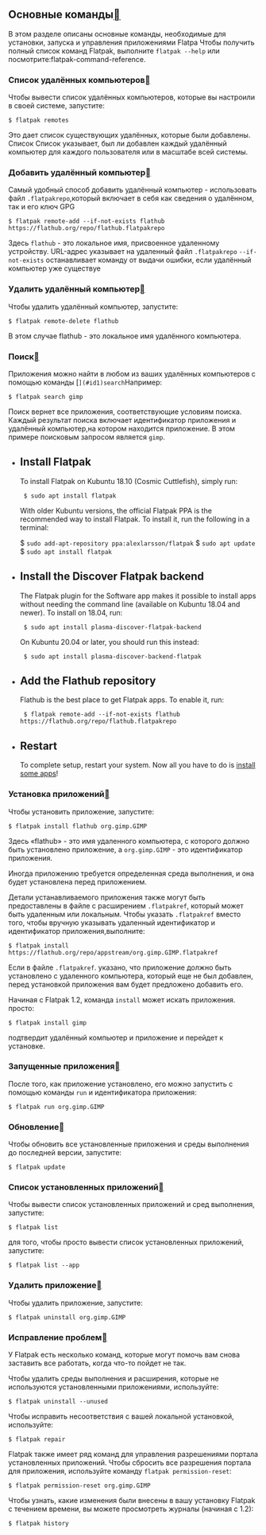 ## Основные команды[](#basic-commands "Permalink to this heading")

В этом разделе описаны основные команды, необходимые для установки, запуска и управления приложениями Flatpa Чтобы получить полный список команд Flatpak, выполните `flatpak --help` или посмотрите:flatpak-command-reference.

### Список удалённых компьютеров[](#list-remotes "Permalink to this heading")

Чтобы вывести список удалённых компьютеров, которые вы настроили в своей системе, запустите:

```
$ flatpak remotes

```

Это дает список существующих удалённых, которые были добавлены. Список Список указывает, был ли добавлен каждый удалённый компьютер для каждого пользователя или в масштабе всей системы.

### Добавить удалённый компьютер[](#add-a-remote "Permalink to this heading")

Самый удобный способ добавить удалённый компьютер \- использовать файл `.flatpakrepo`,который включает в себя как сведения о удалённом, так и его ключ GPG

```
$ flatpak remote-add --if-not-exists flathub https://flathub.org/repo/flathub.flatpakrepo

```

Здесь `flathub` \- это локальное имя, присвоенное удаленному устройству. URL-адрес указывает на удаленный файл `.flatpakrepo` `--if-not-exists` останавливает команду от выдачи ошибки, если удалённый компьютер уже существуе

### Удалить удалённый компьютер[](#remove-a-remote "Permalink to this heading")

Чтобы удалить удалённый компьютер, запустите:

```
$ flatpak remote-delete flathub

```

В этом случае flathub - это локальное имя удалённого компьютера.

### Поиск[](#search "Permalink to this heading")

Приложения можно найти в любом из ваших удалённых компьютеров с помощью команды \[[](#)`](#id1)search`Например:

```
$ flatpak search gimp

```

Поиск вернет все приложения, соответствующие условиям поиска. Каждый результат поиска включает идентификатор приложения и удалённый компьютер,на котором находится приложение. В этом примере поисковым запросом является `gimp`.

- ## Install Flatpak
    
    To install Flatpak on Kubuntu 18.10 (Cosmic Cuttlefish), simply run:
    
    ```
     $ sudo apt install flatpak 
    ```
    
    With older Kubuntu versions, the official Flatpak PPA is the recommended way to install Flatpak. To install it, run the following in a terminal:
    
    $ `sudo add-apt-repository ppa:alexlarsson/flatpak`
    $ `sudo apt update`
    $ `sudo apt install flatpak`
    
- ## Install the Discover Flatpak backend
    
    The Flatpak plugin for the Software app makes it possible to install apps without needing the command line (available on Kubuntu 18.04 and newer). To install on 18.04, run:
    
    ```
     $ sudo apt install plasma-discover-flatpak-backend 
    ```
    
    On Kubuntu 20.04 or later, you should run this instead:
    
    ```
     $ sudo apt install plasma-discover-backend-flatpak 
    ```
    
- ## Add the Flathub repository
    
    Flathub is the best place to get Flatpak apps. To enable it, run:
    
    ```
     $ flatpak remote-add --if-not-exists flathub https://flathub.org/repo/flathub.flatpakrepo 
    ```
    
- ## Restart
    
    To complete setup, restart your system. Now all you have to do is [install some apps](https://flathub.org/)!
    

### Установка приложений[](#install-applications "Permalink to this heading")

Чтобы установить приложение, запустите:

```
$ flatpak install flathub org.gimp.GIMP

```

Здесь «flathub» - это имя удаленного компьютера, с которого должно быть установлено приложение, а `org.gimp.GIMP` \- это идентификатор приложения.

Иногда приложению требуется определенная среда выполнения, и она будет установлена перед приложением.

Детали устанавливаемого приложения также могут быть предоставлены в файле с расширением `.flatpakref`, который может быть удаленным или локальным. Чтобы указать `.flatpakref` вместо того, чтобы вручную указывать удаленный идентификатор и идентификатор приложения,выполните:

```
$ flatpak install https://flathub.org/repo/appstream/org.gimp.GIMP.flatpakref

```

Если в файле `.flatpakref`. указано, что приложение должно быть установлено с удаленного компьютера, который еще не был добавлен, перед установкой приложения вам будет предложено добавить его.

Начиная с Flatpak 1.2, команда `install` может искать приложения. просто:

```
$ flatpak install gimp

```

подтвердит удалённый компьютер и приложение и перейдет к установке.

### Запущенные приложения[](#running-applications "Permalink to this heading")

После того, как приложение установлено, его можно запустить с помощью команды `run` и идентификатора приложения:

```
$ flatpak run org.gimp.GIMP

```

### Обновление[](#updating "Permalink to this heading")

Чтобы обновить все установленные приложения и среды выполнения до последней версии, запустите:

```
$ flatpak update

```

### Список установленных приложений[](#list-installed-applications "Permalink to this heading")

Чтобы вывести список установленных приложений и сред выполнения, запустите:

```
$ flatpak list

```

для того, чтобы просто вывести список установленных приложений, запустите:

```
$ flatpak list --app

```

### Удалить приложение[](#remove-an-application "Permalink to this heading")

Чтобы удалить приложение, запустите:

```
$ flatpak uninstall org.gimp.GIMP

```

### Исправление проблем[](#troubleshooting "Permalink to this heading")

У Flatpak есть несколько команд, которые могут помочь вам снова заставить все работать, когда что-то пойдет не так.

Чтобы удалить среды выполнения и расширения, которые не используются установленными приложениями, используйте:

```
$ flatpak uninstall --unused

```

Чтобы исправить несоответствия с вашей локальной установкой, используйте:

```
$ flatpak repair

```

Flatpak также имеет ряд команд для управления разрешениями портала установленных приложений. Чтобы сбросить все разрешения портала для приложения, используйте команду `flatpak permission-reset`:

```
$ flatpak permission-reset org.gimp.GIMP

```

Чтобы узнать, какие изменения были внесены в вашу установку Flatpak с течением времени, вы можете просмотреть журналы (начиная с 1.2):

```
$ flatpak history
```